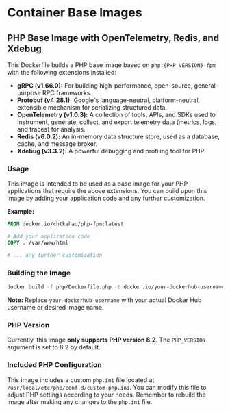 # Container Base Images

## PHP Base Image with OpenTelemetry, Redis, and Xdebug

This Dockerfile builds a PHP base image based on `php:{PHP_VERSION}-fpm` with the following extensions installed:

* **gRPC (v1.66.0):**  For building high-performance, open-source, general-purpose RPC frameworks.
* **Protobuf (v4.28.1):** Google's language-neutral, platform-neutral, extensible mechanism for serializing structured data.
* **OpenTelemetry (v1.0.3):**  A collection of tools, APIs, and SDKs used to instrument, generate, collect, and export telemetry data (metrics, logs, and traces) for analysis.
* **Redis (v6.0.2):** An in-memory data structure store, used as a database, cache, and message broker.
* **Xdebug (v3.3.2):** A powerful debugging and profiling tool for PHP.

### Usage

This image is intended to be used as a base image for your PHP applications that require the above extensions. You can build upon this image by adding your application code and any further customization.

**Example:**

```dockerfile
FROM docker.io/chtkehao/php-fpm:latest

# Add your application code
COPY . /var/www/html

# ... any further customization
```

### Building the Image

```bash
docker build -f php/Dockerfile.php -t docker.io/your-dockerhub-username/php-fpm ./php
```

**Note:** Replace `your-dockerhub-username` with your actual Docker Hub username or desired image name.

### PHP Version

Currently, this image **only supports PHP version 8.2**. The `PHP_VERSION` argument is set to 8.2 by default. 


### Included PHP Configuration

This image includes a custom `php.ini` file located at `/usr/local/etc/php/conf.d/custom-php.ini`. 
You can modify this file to adjust PHP settings according to your needs. Remember to rebuild the image after making any changes to the `php.ini` file.